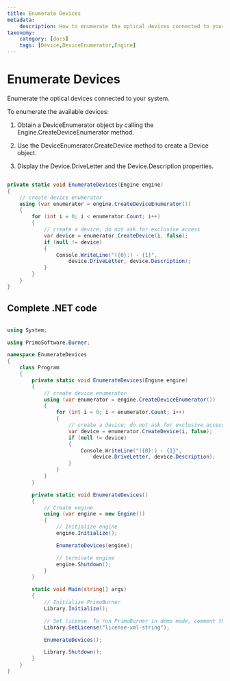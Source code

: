 ```yaml
---
title: Enumerate Devices
metadata:
    description: How to enumerate the optical devices connected to your system.
taxonomy:
    category: [docs]
    tags: [Device,DeviceEnumerator,Engine]
---
```


# Enumerate Devices

Enumerate the optical devices connected to your system.

To enumerate the available devices:

 1. Obtain a DeviceEnumerator object by calling the Engine.CreateDeviceEnumerator method.  

 2. Use the DeviceEnumerator.CreateDevice method to create a Device object.  
 
 3. Display the Device.DriveLetter and the Device.Description properties.

``` csharp

private static void EnumerateDevices(Engine engine)
{
    // create device enumerator
    using (var enumerator = engine.CreateDeviceEnumerator())
    {
        for (int i = 0; i < enumerator.Count; i++)
        {
            // create a device; do not ask for exclusive access
            var device = enumerator.CreateDevice(i, false);
            if (null != device)
            {
                Console.WriteLine("({0}:) - {1}",
                    device.DriveLetter, device.Description);
            }
        }
    }
}

```

## Complete .NET code

``` csharp 

using System;

using PrimoSoftware.Burner;

namespace EnumerateDevices
{
    class Program
    {
        private static void EnumerateDevices(Engine engine)
        {
            // create device enumerator
            using (var enumerator = engine.CreateDeviceEnumerator())
            {
                for (int i = 0; i < enumerator.Count; i++)
                {
                    // create a device; do not ask for exclusive access
                    var device = enumerator.CreateDevice(i, false);
                    if (null != device)
                    {
                        Console.WriteLine("({0}:) - {1}",
                            device.DriveLetter, device.Description);
                    }
                }
            }
        }

        private static void EnumerateDevices()
        {
            // Create engine
            using (var engine = new Engine())
            {
                // Initialize engine
                engine.Initialize();

                EnumerateDevices(engine);

                // terminate engine
                engine.Shutdown();
            }
        }

        static void Main(string[] args)
        {
            // Initialize PrimoBurner
            Library.Initialize();

            // Set license. To run PrimoBurner in demo mode, comment the next line out
            Library.SetLicense("license-xml-string");

            EnumerateDevices();

            Library.Shutdown();
        }
    }
}

```
